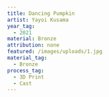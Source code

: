 ```yaml
---
title: Dancing Pumpkin
artist: Yayoi Kusama
year_tag: 
  - 2021
material: Bronze
attribution: none
featured: /images/uploads/1.jpg
material_tag:
  - Bronze
process_tag:
  - 3D Print
  - Cast
---
```

